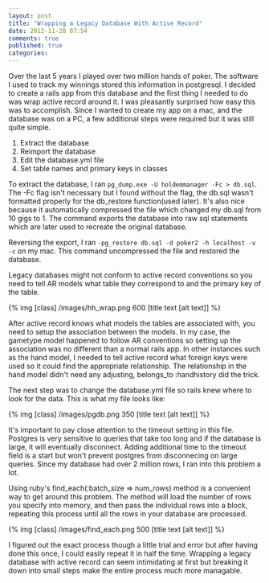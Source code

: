 ```yaml
---
layout: post
title: "Wrapping a Legacy Database With Active Record"
date: 2012-11-20 07:54
comments: true
published: true
categories: 
---
```



Over the last 5 years I played over two million hands of poker. The software I used to track my winnings stored this information in postgresql. I decided to create a rails app from this database and the first thing I needed to do was wrap active record around it. I was pleasantly surprised how easy this was to accomplish. Since I wanted to create my app on a mac, and the database was on a PC, a few additional steps were required but it was still quite simple. 

  1.  Extract the database 
  2.  Reimport the database 
  3.  Edit the database.yml file 
  4.  Set table names and primary keys in classes 

To extract the database, I ran ```pg_dump.exe -U holdemmanager -Fc > db.sql```. The -Fc flag isn't necessary but I found without the flag, the db.sql wasn't formatted properly for the db_restore function(used later). It's also nice because it automatically compressed the file which changed my db.sql from 10 gigs to 1. The command exports the database into raw sql statements which are later used to recreate the original database.

Reversing the export, I ran
```-pg_restore db.sql -d poker2 -h localhost -v -c``` on my mac. This command uncompressed the file and restored the database.

Legacy databases might not conform to active record conventions so you need to tell AR models what table they correspond to and the primary key of the table.

{% img [class]  /images/hh_wrap.png 600 [title text [alt text]] %}

After active record knows what models the tables are associated with, you need to setup the association between the models. In my case, the gametype model happened to follow AR conventions so setting up the association was no different than a normal rails app. In other instances such as the hand model, I needed to tell active record what foreign keys were used so it could find the appropriate relationship. The relationship in the hand model didn't need any adjusting, belongs_to :handhistory did the trick.


The next step was to change the database.yml file so rails knew where to look for the data. This is what my file looks like:

{% img [class]  /images/pgdb.png 350 [title text [alt text]] %}

It's important to pay close attention to the timeout setting in this file. Postgres is very sensitive to queries that take too long and if the database is large, it will eventually disconnect. Adding additional time to the timeout field is a start but won't prevent postgres from disconnecing on large queries. Since my database had over 2 million rows, I ran into this problem a lot. 

Using ruby's find_each(:batch_size => num_rows) method is a convenient way to get around this problem. The method will load the number of rows you specify into memory, and then pass the individual rows into a block, repeating this process until all the rows in your database are processed.

{% img [class]  /images/find_each.png 500 [title text [alt text]] %}

 I figured out the exact process though a little trial and error but after having done this once, I could easily repeat it in half the time. Wrapping a legacy database with active record can seem intimidating at first but breaking it down into small steps make the entire process much more managable. 